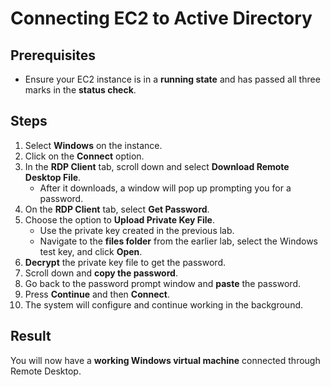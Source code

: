 # Connecting EC2 to Active Directory

## Prerequisites
- Ensure your EC2 instance is in a **running state** and has passed all three marks in the **status check**.  

## Steps

1. Select **Windows** on the instance.  
2. Click on the **Connect** option.  
3. In the **RDP Client** tab, scroll down and select **Download Remote Desktop File**.  
   - After it downloads, a window will pop up prompting you for a password.  
4. On the **RDP Client** tab, select **Get Password**.  
5. Choose the option to **Upload Private Key File**.  
   - Use the private key created in the previous lab.  
   - Navigate to the **files folder** from the earlier lab, select the Windows test key, and click **Open**.  
6. **Decrypt** the private key file to get the password.  
7. Scroll down and **copy the password**.  
8. Go back to the password prompt window and **paste** the password.  
9. Press **Continue** and then **Connect**.  
10. The system will configure and continue working in the background.  

## Result
You will now have a **working Windows virtual machine** connected through Remote Desktop.
